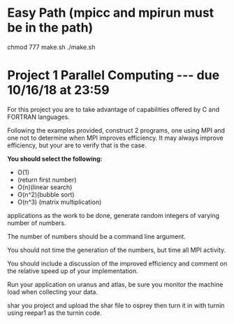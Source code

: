 # Easy Path (mpicc and mpirun must be in the path)

chmod 777 make.sh
./make.sh

# Project 1 Parallel Computing --- due 10/16/18 at 23:59

For this project you are to take advantage of capabilities offered by C and FORTRAN languages.

Following the examples provided, construct 2 programs, one using MPI and one not to determine when MPI improves efficiency. It may always improve efficiency, but your are to verify that is the case.

**You should select the following:**

- O(1)
- (return first number)
- O(n)(linear search)
- O(n^2)(bubble sort)
- O(n^3) (matrix multiplication)

applications as the work to be done, generate random integers of varying number of numbers.

The number of numbers should be a command line argument.

You should not time the generation of the numbers, but time all MPI activity.

You should include a discussion of the improved efficiency and comment on the relative speed up of your implementation.

Run your application on uranus and atlas, be sure you monitor the machine load when collecting your data.

shar you project and upload the shar file to osprey then turn it in with turnin using reepar1 as the turnin code.
